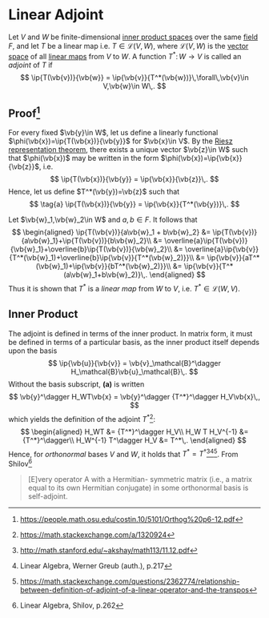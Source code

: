 Linear Adjoint
==============
Let $V$ and $W$ be finite-dimensional [inner product spaces](inner-product-space.md) over the same [field](../field.md) $F$, and let $T$ be a linear map i.e. $T\in\mathcal{L}(V,W)$, where $\mathcal{L}(V,W)$ is the [vector space](vector-space.md) of all [linear maps](linear-mapping.md) from $V$ to $W$. A function $T^*\colon W\rightarrow V$ is called an *adjoint* of $T$ if
$$
\ip{T(\vb{v})}{\vb{w}} = \ip{\vb{v}}{T^*(\vb{w})}\,\forall\,\vb{v}\in V,\vb{w}\in W\,.
$$

Proof[^1]
---------
For every fixed $\vb{y}\in W$, let us define a linearly functional $\phi(\vb{x})=\ip{T(\vb{x})}{\vb{y}}$ for $\vb{x}\in V$. By the [Riesz representation theorem](riesz-representation-theorem.md), there exists a unique vector $\vb{z}\in W$ such that $\phi(\vb{x})$ may be written in the form $\phi(\vb{x})=\ip{\vb{x}}{\vb{z}}$, i.e.
$$
\ip{T(\vb{x})}{\vb{y}} = \ip{\vb{x}}{\vb{z}}\,.
$$
Hence, let us define $T^*(\vb{y})=\vb{z}$ such that
$$
\tag{a}
\ip{T(\vb{x})}{\vb{y}} = \ip{\vb{x}}{T^*(\vb{y})}\,.
$$


Let $\vb{w}_1,\vb{w}_2\in W$ and $a,b\in F$. It follows that
$$
\begin{aligned}
\ip{T(\vb{v})}{a\vb{w}_1 + b\vb{w}_2} &= \ip{T(\vb{v})}{a\vb{w}_1}+\ip{T(\vb{v})}{b\vb{w}_2}\\
&= \overline{a}\ip{T(\vb{v})}{\vb{w}_1}+\overline{b}\ip{T(\vb{v})}{\vb{w}_2}\\
&= \overline{a}\ip{\vb{v}}{T^*(\vb{w}_1)+\overline{b}\ip{\vb{v}}{T^*(\vb{w}_2)}}\\
&= \ip{\vb{v}}{aT^*(\vb{w}_1)+\ip{\vb{v}}{bT^*(\vb{w}_2)}}\\
&= \ip{\vb{v}}{T^*(a\vb{w}_1+b\vb{w}_2)}\,.
\end{aligned}
$$
Thus it is shown that $T^*$ is a *linear map* from $W$ to $V$, i.e. $T^* \in \mathcal{L}(W,V)$. 

Inner Product
-------------
The adjoint is defined in terms of the inner product. In matrix form, it must be defined in terms of a particular basis, as the inner product itself depends upon the basis
$$
\ip{\vb{u}}{\vb{v}} = \vb{v}_\mathcal{B}^\dagger H_\mathcal{B}\vb{u}_\mathcal{B}\,.
$$
Without the basis subscript, **(a)** is written
$$
\vb{y}^\dagger H_WT\vb{x} = \vb{y}^\dagger {T^*}^\dagger H_V\vb{x}\,,
$$
which yields the definition of the adjoint $T^*$[^2]:
$$
\begin{aligned}
H_WT &= {T^*}^\dagger H_V\\
H_W T H_V^{-1} &= {T^*}^\dagger\\
H_W^{-1} T^\dagger H_V &= T^*\,.
\end{aligned}
$$
Hence, for *orthonormal* bases $V$ and $W$, it holds that $T^* = T^\dagger$[^3][^4][^5].
From Shilov[^6]
> [E]very operator A with a Hermitian-
symmetric matrix (i.e., a matrix equal to its own Hermitian conjugate) in
some orthonormal basis is self-adjoint.

[^1]: https://people.math.osu.edu/costin.10/5101/Orthog%20p6-12.pdf
[^2]: https://math.stackexchange.com/a/1320924
[^3]: http://math.stanford.edu/~akshay/math113/11.12.pdf
[^4]: Linear Algebra, Werner Greub (auth.), p.217
[^5]: https://math.stackexchange.com/questions/2362774/relationship-between-definition-of-adjoint-of-a-linear-operator-and-the-transpos
[^6]: Linear Algebra, Shilov, p.262